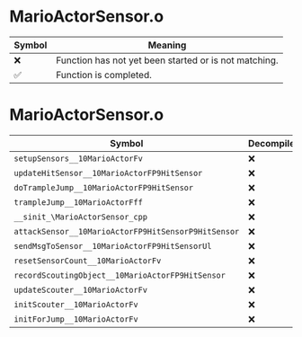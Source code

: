 # MarioActorSensor.o
| Symbol | Meaning 
| ------------- | ------------- 
| :x: | Function has not yet been started or is not matching. 
| :white_check_mark: | Function is completed. 


# MarioActorSensor.o
| Symbol | Decompiled? |
| ------------- | ------------- |
| `setupSensors__10MarioActorFv` | :x: |
| `updateHitSensor__10MarioActorFP9HitSensor` | :x: |
| `doTrampleJump__10MarioActorFP9HitSensor` | :x: |
| `trampleJump__10MarioActorFff` | :x: |
| `__sinit_\MarioActorSensor_cpp` | :x: |
| `attackSensor__10MarioActorFP9HitSensorP9HitSensor` | :x: |
| `sendMsgToSensor__10MarioActorFP9HitSensorUl` | :x: |
| `resetSensorCount__10MarioActorFv` | :x: |
| `recordScoutingObject__10MarioActorFP9HitSensor` | :x: |
| `updateScouter__10MarioActorFv` | :x: |
| `initScouter__10MarioActorFv` | :x: |
| `initForJump__10MarioActorFv` | :x: |
